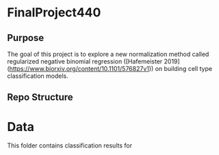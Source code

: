 # FinalProject440
## Purpose
The goal of this project is to explore a new normalization method called regularized negative binomial regression ([Hafemeister 2019] (https://www.biorxiv.org/content/10.1101/576827v1)) on building cell type classification models. 

## Repo Structure
# Data
This folder contains classification results for 
